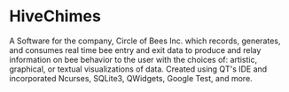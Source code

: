 # HiveChimes
A Software for the company, Circle of Bees Inc. which records, generates, and consumes real time bee entry and exit data to produce and relay information on bee behavior to the user with the choices of: artistic, graphical, or textual visualizations of data. Created using QT's IDE and incorporated Ncurses, SQLite3, QWidgets, Google Test, and more.

